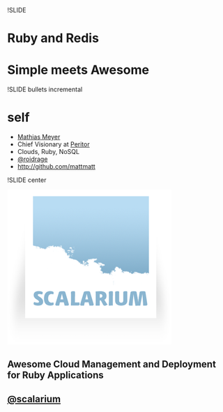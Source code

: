 !SLIDE

# Ruby and Redis #
# Simple meets Awesome #

!SLIDE bullets incremental

# self #

* [Mathias Meyer](http://www.paperplanes.de)
* Chief Visionary at [Peritor](http://www.peritor.com)
* Clouds, Ruby, NoSQL
* [@roidrage](http://twitter.com/roidrage)
* <http://github.com/mattmatt>

!SLIDE center

<a href="http://scalarium.com"><img src="scalarium.png" id="scalarium_logo"/></a>

## Awesome Cloud Management and Deployment for Ruby Applications ##
## [@scalarium](http://twitter.com/scalarium)
